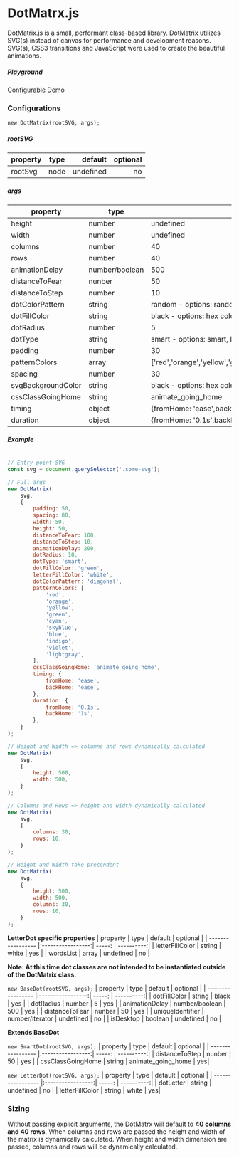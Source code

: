 # DotMatrx.js
DotMatrix.js is a small, performant class-based library. DotMatrix utilizes SVG(s) instead of canvas for performance and development reasons. SVG(s), CSS3 transitions and JavaScript were used to create the beautiful animations.

##### Playground
[Configurable Demo](https://weareenvoy.github.io/dot-matrix/)

### Configurations

`new DotMatrix(rootSVG, args);`

##### rootSVG
| property          | type              | default   | optional   |
| ----------------- |:-----------------:| -----:    | ----------:|
| rootSvg           | node              | undefined | no         |

##### args
| property          | type              | default   | optional   |
| ----------------- | ----------------- | -----     | ---------- |
| height            | number            | undefined | yes        |
| width             | number            | undefined | yes        |
| columns           | number            | 40        | yes        |
| rows              | number            | 40        | yes        |
| animationDelay    | number/boolean    | 500       | yes        |
| distanceToFear    | nunber            | 50        | yes        |
| distanceToStep    | number            | 10        | yes        |
| dotColorPattern   | string            | random - options: random, diagonal, vertical, horizontal, fill    | yes        |
| dotFillColor      | string            | black - options: hex color, color literal     | yes        |
| dotRadius         | number            | 5         | yes        |
| dotType           | string            | smart - options: smart, letter     | yes        |
| padding           | number            | 30        | yes        |
| patternColors | array | ['red','orange','yellow','green','cyan','skyblue','blue','indigo','violet','grey']| yes |
| spacing| number| 30| yes|
| svgBackgroundColor| string| black - options: hex color, color literal | yes|
| cssClassGoingHome| string| animate_going_home| yes|
| timing| object| {fromHome: 'ease',backHome: 'ease'}| yes|
| duration| object| {fromHome: '0.1s',backHome: '1s'}| yes|

##### Example
```javascript

// Entry point SVG
const svg = document.querySelector('.some-svg');

// Full args
new DotMatrix(
    svg,
    {
        padding: 50,
        spacing: 80,
        width: 50,
        height: 50,
        distanceToFear: 100,
        distanceToStep: 10,
        animationDelay: 200,
        dotRadius: 10,
        dotType: 'smart',
        dotFillColor: 'green',
        letterFillColor: 'white',
        dotColorPattern: 'diagonal',
        patternColors: [
            'red',
            'orange',
            'yellow',
            'green',
            'cyan',
            'skyblue',
            'blue',
            'indigo',
            'violet',
            'lightgray',
        ],
        cssClassGoingHome: 'animate_going_home',
        timing: {
            fromHome: 'ease',
            backHome: 'ease',
        },
        duration: {
            fromHome: '0.1s',
            backHome: '1s',
        },
    }
);

// Height and Width => columns and rows dynamically calculated
new DotMatrix(
    svg,
    {
        height: 500,
        width: 500,
    }
);

// Columns and Rows => height and width dynamically calculated
new DotMatrix(
    svg,
    {
        columns: 30,
        rows: 10,
    }
);

// Height and Width take precendent
new DotMatrix(
    svg,
    {
        height: 500,
        width: 500,
        columns: 30,
        rows: 10,
    }
);

```

**LetterDot specific properties**
| property          | type              | default   | optional   |
| ----------------- |:-----------------:| -----:    | ----------:|
| letterFillColor   | string            | white     | yes        |
| wordsList         | array             | undefined | no         |


**Note: At this time dot classes are not intended to be instantiated outside of the DotMatrix class.**

`new BaseDot(rootSVG, args);`
| property          | type              | default   | optional   |
| ----------------- |:-----------------:| -----:    | ----------:|
| dotFillColor      | string            | black     | yes        |
| dotRadius         | number            | 5         | yes        |
| animationDelay    | number/boolean    | 500       | yes        |
| distanceToFear    | nunber            | 50        | yes        |
| uniqueIdentifier  | number/iterator   | undefined | no         |
| isDesktop         | boolean           | undefined | no         |


**Extends BaseDot**

`new SmartDot(rootSVG, args);`
| property          | type              | default   | optional   |
| ----------------- |:-----------------:| -----:    | ----------:|
| distanceToStep    | nunber            | 50        | yes        |
| cssClassGoingHome  | string           | animate_going_home | yes|

`new LetterDot(rootSVG, args);`
| property          | type              | default   | optional   |
| ----------------- |:-----------------:| -----:    | ----------:|
| dotLetter    | string            | undefined        | no        |
| letterFillColor  | string           | white | yes|

### Sizing
Without passing explicit arguments, the DotMatrx will default to **40 columns and 40 rows**. When columns and rows are passed the height and width of the matrix is dynamically calculated. When height and width dimension are passed, columns and rows will be dynamically calculated.